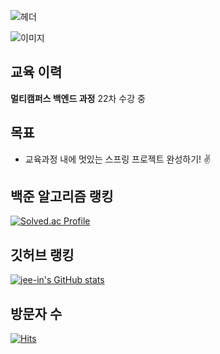 ![헤더](https://capsule-render.vercel.app/api?type=venom&height=150&color=gradient&text=Jeein's%20Code%20Log&section=header&fontAlign=50&descAlign=36&fontColor=black)

![이미지](https://github.com/jee-in/mini_homepage/blob/main/astronaut.jpg)

## 교육 이력
**멀티캠퍼스 백엔드 과정** 22차 수강 중

## 목표
- 교육과정 내에 멋있는 스프링 프로젝트 완성하기! ✌️

## 백준 알고리즘 랭킹
[![Solved.ac Profile](http://mazassumnida.wtf/api/v2/generate_badge?boj=chris309804)](https://solved.ac/chris309804/)

## 깃허브 랭킹
[![jee-in's GitHub stats](https://github-readme-stats.vercel.app/api?username=jee-in)](https://github.com/anuraghazra/github-readme-stats)

## 방문자 수

[![Hits](https://hits.seeyoufarm.com/api/count/incr/badge.svg?url=https%3A%2F%2Fgithub.com%2Fjee-in&count_bg=%231E2399&title_bg=%2377B8DD&icon=statuspage.svg&icon_color=%23E7E7E7&title=visitors&edge_flat=false)](https://hits.seeyoufarm.com)


<!--
**jee-in/jee-in** is a ✨ _special_ ✨ repository because its `README.md` (this file) appears on your GitHub profile.

Here are some ideas to get you started:

- 🔭 I’m currently working on ...
- 🌱 I’m currently learning ...
- 👯 I’m looking to collaborate on ...
- 🤔 I’m looking for help with ...
- 💬 Ask me about ...
- 📫 How to reach me: ...
- 😄 Pronouns: ...
- ⚡ Fun fact: ...
-->
